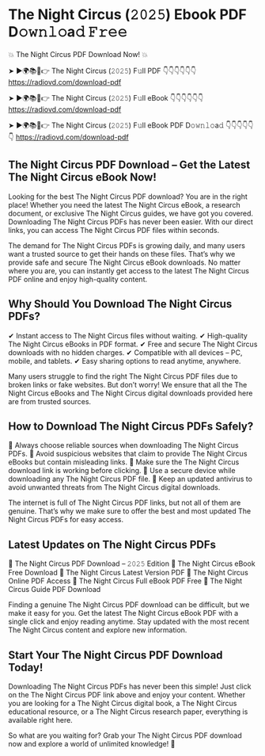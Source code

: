 # The Night Circus (𝟸𝟶𝟸𝟻) Ebook PDF D𝚘𝚠𝚗𝚕𝚘a𝚍 𝙵𝚛𝚎𝚎

💥 The Night Circus PDF Download Now! 💥

➤ ►🌍📚📱👉 The Night Circus (𝟸𝟶𝟸𝟻) F𝚞ll PDF 👇👇👇👇👇👇
https://radiovd.com/download-pdf

➤ ►🌍📚📱👉 The Night Circus (𝟸𝟶𝟸𝟻) F𝚞ll eBook 👇👇👇👇👇👇
https://radiovd.com/download-pdf

➤ ►🌍📚📱👉 The Night Circus (𝟸𝟶𝟸𝟻) F𝚞ll eBook PDF D𝚘𝚠𝚗𝚕𝚘a𝚍 👇👇👇👇👇👇
https://radiovd.com/download-pdf

## The Night Circus PDF Download – Get the Latest The Night Circus eBook Now!

Looking for the best The Night Circus PDF download? You are in the right place! Whether you need the latest The Night Circus eBook, a research document, or exclusive The Night Circus guides, we have got you covered. Downloading The Night Circus PDFs has never been easier. With our direct links, you can access The Night Circus PDF files within seconds.

The demand for The Night Circus PDFs is growing daily, and many users want a trusted source to get their hands on these files. That’s why we provide safe and secure The Night Circus eBook downloads. No matter where you are, you can instantly get access to the latest The Night Circus PDF online and enjoy high-quality content.

## Why Should You Download The Night Circus PDFs?

✔ Instant access to The Night Circus files without waiting.
✔ High-quality The Night Circus eBooks in PDF format.
✔ Free and secure The Night Circus downloads with no hidden charges.
✔ Compatible with all devices – PC, mobile, and tablets.
✔ Easy sharing options to read anytime, anywhere.

Many users struggle to find the right The Night Circus PDF files due to broken links or fake websites. But don’t worry! We ensure that all the The Night Circus eBooks and The Night Circus digital downloads provided here are from trusted sources.

## How to Download The Night Circus PDFs Safely?

📌 Always choose reliable sources when downloading The Night Circus PDFs.
📌 Avoid suspicious websites that claim to provide The Night Circus eBooks but contain misleading links.
📌 Make sure the The Night Circus download link is working before clicking.
📌 Use a secure device while downloading any The Night Circus PDF file.
📌 Keep an updated antivirus to avoid unwanted threats from The Night Circus digital downloads.

The internet is full of The Night Circus PDF links, but not all of them are genuine. That’s why we make sure to offer the best and most updated The Night Circus PDFs for easy access.

## Latest Updates on The Night Circus PDFs

🔹 The Night Circus PDF Download – 𝟸𝟶𝟸𝟻 Edition
🔹 The Night Circus eBook Free Download
🔹 The Night Circus Latest Version PDF
🔹 The Night Circus Online PDF Access
🔹 The Night Circus Full eBook PDF Free
🔹 The Night Circus Guide PDF Download

Finding a genuine The Night Circus PDF download can be difficult, but we make it easy for you. Get the latest The Night Circus eBook PDF with a single click and enjoy reading anytime. Stay updated with the most recent The Night Circus content and explore new information.

## Start Your The Night Circus PDF Download Today!

Downloading The Night Circus PDFs has never been this simple! Just click on the The Night Circus PDF link above and enjoy your content. Whether you are looking for a The Night Circus digital book, a The Night Circus educational resource, or a The Night Circus research paper, everything is available right here.

So what are you waiting for? Grab your The Night Circus PDF download now and explore a world of unlimited knowledge! 🚀